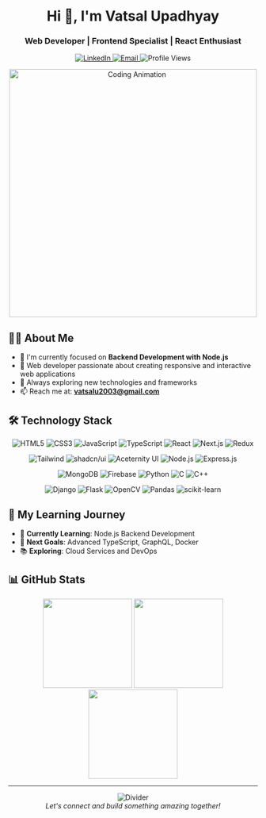 <h1 align="center">Hi 👋, I'm  Vatsal Upadhyay</h1>
<h3 align="center">Web Developer | Frontend Specialist | React Enthusiast</h3>

<p align="center">
  <a href="https://linkedin.com/in/vatsal-upadhyay-54a29b22a">
    <img src="https://img.shields.io/badge/LinkedIn-0077B5?style=for-the-badge&logo=linkedin&logoColor=white" alt="LinkedIn"/>
  </a>
  <a href="mailto:vatsalu2003@gmail.com">
    <img src="https://img.shields.io/badge/Gmail-D14836?style=for-the-badge&logo=gmail&logoColor=white" alt="Email"/>
  </a>
  <img src="https://komarev.com/ghpvc/?username=vatsalupadhyay&style=for-the-badge&color=0e75b6" alt="Profile Views" />
</p>

<div align="center">
  <img src="https://media3.giphy.com/media/v1.Y2lkPTc5MGI3NjExaGl2bDVoNzZhMzVuenVtY2QydHQyb3FyZ3N1aW9saTFoMm9tbGRnZiZlcD12MV9pbnRlcm5hbF9naWZfYnlfaWQmY3Q9Zw/qgQUggAC3Pfv687qPC/giphy.gif" width="500" alt="Coding Animation"/>
</div>

## 👨‍💻 About Me

- 🌱 I'm currently focused on **Backend Development with Node.js**
- 💼 Web developer passionate about creating responsive and interactive web applications
- 🚀 Always exploring new technologies and frameworks
- 📫 Reach me at: **vatsalu2003@gmail.com**

## 🛠️ Technology Stack

<p align="center">
  <img src="https://img.shields.io/badge/HTML5-E34F26?style=for-the-badge&logo=html5&logoColor=white" alt="HTML5"/>
  <img src="https://img.shields.io/badge/CSS3-1572B6?style=for-the-badge&logo=css3&logoColor=white" alt="CSS3"/>
  <img src="https://img.shields.io/badge/JavaScript-F7DF1E?style=for-the-badge&logo=javascript&logoColor=black" alt="JavaScript"/>
  <img src="https://img.shields.io/badge/TypeScript-3178C6?style=for-the-badge&logo=typescript&logoColor=white" alt="TypeScript"/>
  <img src="https://img.shields.io/badge/React-61DAFB?style=for-the-badge&logo=react&logoColor=black" alt="React"/>
  <img src="https://img.shields.io/badge/Next.js-000000?style=for-the-badge&logo=next.js&logoColor=white" alt="Next.js"/>
  <img src="https://img.shields.io/badge/Redux-764ABC?style=for-the-badge&logo=redux&logoColor=white" alt="Redux"/>
</p>

<p align="center">
  <img src="https://img.shields.io/badge/Tailwind_CSS-38B2AC?style=for-the-badge&logo=tailwind-css&logoColor=white" alt="Tailwind"/>
  <img src="https://img.shields.io/badge/shadcn/ui-000000?style=for-the-badge&logo=shadcnui&logoColor=white" alt="shadcn/ui"/>
  <img src="https://img.shields.io/badge/Aceternity_UI-6F42C1?style=for-the-badge&logoColor=white" alt="Aceternity UI"/>
  <img src="https://img.shields.io/badge/Node.js-339933?style=for-the-badge&logo=node.js&logoColor=white" alt="Node.js"/>
  <img src="https://img.shields.io/badge/Express.js-000000?style=for-the-badge&logo=express&logoColor=white" alt="Express.js"/>
</p>

<p align="center">
  <img src="https://img.shields.io/badge/MongoDB-4EA94B?style=for-the-badge&logo=mongodb&logoColor=white" alt="MongoDB"/>
  <img src="https://img.shields.io/badge/Firebase-FFCA28?style=for-the-badge&logo=firebase&logoColor=black" alt="Firebase"/>
  <img src="https://img.shields.io/badge/Python-3776AB?style=for-the-badge&logo=python&logoColor=white" alt="Python"/>
  <img src="https://img.shields.io/badge/C-00599C?style=for-the-badge&logo=c&logoColor=white" alt="C"/>
  <img src="https://img.shields.io/badge/C++-00599C?style=for-the-badge&logo=cplusplus&logoColor=white" alt="C++"/>
</p>

<p align="center">
  <img src="https://img.shields.io/badge/Django-092E20?style=for-the-badge&logo=django&logoColor=white" alt="Django"/>
  <img src="https://img.shields.io/badge/Flask-000000?style=for-the-badge&logo=flask&logoColor=white" alt="Flask"/>
  <img src="https://img.shields.io/badge/OpenCV-5C3EE8?style=for-the-badge&logo=opencv&logoColor=white" alt="OpenCV"/>
  <img src="https://img.shields.io/badge/Pandas-150458?style=for-the-badge&logo=pandas&logoColor=white" alt="Pandas"/>
  <img src="https://img.shields.io/badge/scikit--learn-F7931E?style=for-the-badge&logo=scikit-learn&logoColor=white" alt="scikit-learn"/>
</p>

## 🌱 My Learning Journey

- 🔄 **Currently Learning**: Node.js Backend Development
- 🎯 **Next Goals**: Advanced TypeScript, GraphQL, Docker
- 📚 **Exploring**: Cloud Services and DevOps

## 📊 GitHub Stats

<div align="center">
  <img src="http://github-profile-summary-cards.vercel.app/api/cards/stats?username=vatsalupadhyay&theme=nord_dark" height="180em" />
  <img src="http://github-profile-summary-cards.vercel.app/api/cards/repos-per-language?username=vatsalupadhyay&theme=nord_dark" height="180em" />
  <img src="http://github-profile-summary-cards.vercel.app/api/cards/profile-details?username=vatsalupadhyay&theme=nord_dark" height="180em" />
</div>

---

<p align="center">
  <img src="https://user-images.githubusercontent.com/73097560/115834477-dbab4500-a447-11eb-908a-139a6edaec5c.gif" alt="Divider">
  <br>
  <i>Let's connect and build something amazing together!</i>
</p>
